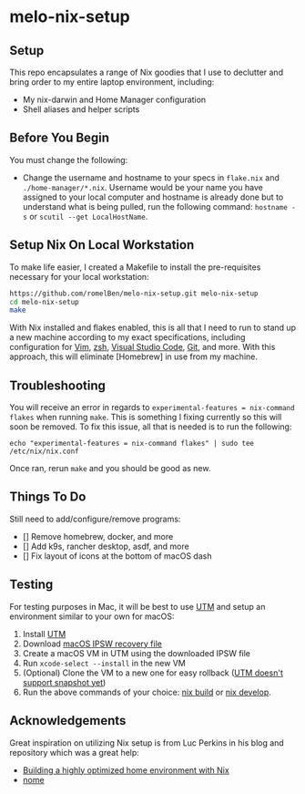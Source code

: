 # melo-nix-setup
## Setup
This repo encapsulates a range of Nix goodies that I use to declutter and bring order to my entire laptop environment, including:

- My nix-darwin and Home Manager configuration
- Shell aliases and helper scripts

## Before You Begin
You must change the following:
- Change the username and hostname to your specs in `flake.nix` and `./home-manager/*.nix`. Username would be your name you have assigned to your local computer and hostname is already done but to understand what is being pulled, run the following command: `hostname -s` or `scutil --get LocalHostName`.

## Setup Nix On Local Workstation
To make life easier, I created a Makefile to install the pre-requisites necessary for your local workstation:
```sh
https://github.com/romelBen/melo-nix-setup.git melo-nix-setup
cd melo-nix-setup
make
```

With Nix installed and flakes enabled, this is all that I need to run to stand up a new machine according to my exact specifications, including configuration for [Vim](./nix-darwin/home-manager/neovim.nix), [zsh](./nix-darwin/home-manager/zsh.nix), [Visual Studio Code](./nix-darwin/home-manager/vscode.nix), [Git](./nix-darwin/home-manager/git.nix), and more.
With this approach, this will eliminate [Homebrew] in use from my machine.

## Troubleshooting
You will receive an error in regards to `experimental-features = nix-command flakes` when running `make`. This is something I fixing currently so this will soon be removed. To fix this issue, all that is needed is to run the following:
```shell
echo "experimental-features = nix-command flakes" | sudo tee /etc/nix/nix.conf
```

Once ran, rerun `make` and you should be good as new.

## Things To Do
Still need to add/configure/remove programs:
- [] Remove homebrew, docker, and more
- [] Add k9s, rancher desktop, asdf, and more
- [] Fix layout of icons at the bottom of macOS dash

## Testing
For testing purposes in Mac, it will be best to use [UTM](https://getutm.app) and setup an environment similar to your own for macOS:
1. Install [UTM](https://getutm.app)
2. Download [macOS IPSW recovery file](https://ipsw.me/product/Mac)
3. Create a macOS VM in UTM using the downloaded IPSW file
4. Run `xcode-select --install` in the new VM
5. (Optional) Clone the VM to a new one for easy rollback ([UTM doesn't support snapshot yet](https://github.com/utmapp/UTM/issues/2688))
6. Run the above commands of your choice: [nix build](#using-nix-build) or [nix develop](#using-nix-develop).

## Acknowledgements
Great inspiration on utilizing Nix setup is from Luc Perkins in his blog and repository which was a great help:
- [Building a highly optimized home environment with Nix](https://determinate.systems/posts/nix-home-env/)
- [nome](https://github.com/the-nix-way/nome/tree/main)
